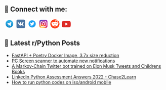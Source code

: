 ## 🔎 Connect with me:
[<img src="https://github.com/bullbesh/bullbesh/blob/main/images/Telegram.png" width="32" height="32" />](https://t.me/bullbesh)
[<img src="https://github.com/bullbesh/bullbesh/blob/main/images/VK.png" width="32" height="32" />](https://vk.com/bullbesh)
[<img src="https://github.com/bullbesh/bullbesh/blob/main/images/Twitter.png" width="32" height="32" />](https://twitter.com/bullbesh1)
[<img src="https://github.com/bullbesh/bullbesh/blob/main/images/Instagram.png" width="32" height="32" />](https://www.instagram.com/bullbesh)
[<img src="https://github.com/bullbesh/bullbesh/blob/main/images/Reddit.png" width="32" height="32" />](https://www.reddit.com/user/bullbesh)
[<img src="https://github.com/bullbesh/bullbesh/blob/main/images/YouTube.png" width="32" height="32" />](https://www.youtube.com/channel/UCtfjRs6uzgq5mfm8S06WTcg)

## 📕 Latest r/Python Posts
<!-- BLOG-POST-LIST:START -->
- [FastAPI + Poetry Docker Image, 3.7x size reduction](https://www.reddit.com/r/Python/comments/y7z1je/fastapi_poetry_docker_image_37x_size_reduction/)
- [PC Screen scanner to automate new notifications](https://www.reddit.com/r/Python/comments/y7wklf/pc_screen_scanner_to_automate_new_notifications/)
- [A Markov-Chain Twitter bot trained on Elon Musk Tweets and Childrens Books](https://www.reddit.com/r/Python/comments/y7weum/a_markovchain_twitter_bot_trained_on_elon_musk/)
- [Linkedin Python Assessment Answers 2022 - Chase2Learn](https://www.reddit.com/r/Python/comments/y7vf22/linkedin_python_assessment_answers_2022/)
- [How to run python codes on iso/android mobile](https://www.reddit.com/r/Python/comments/y7vdu0/how_to_run_python_codes_on_isoandroid_mobile/)
<!-- BLOG-POST-LIST:END -->
